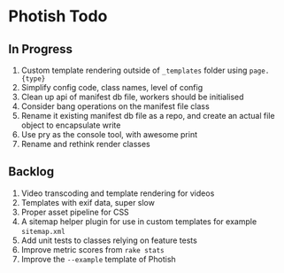 # Photish Todo

## In Progress

1. Custom template rendering outside of `_templates` folder using `page.{type}`
1. Simplify config code, class names, level of config
1. Clean up api of manifest db file, workers should be initialised
1. Consider bang operations on the manifest file class
1. Rename it existing manifest db file as a repo, and create an actual file object to encapsulate write
1. Use pry as the console tool, with awesome print
1. Rename and rethink render classes

## Backlog

1. Video transcoding and template rendering for videos
1. Templates with exif data, super slow
1. Proper asset pipeline for CSS
1. A sitemap helper plugin for use in custom templates for example
   `sitemap.xml`
1. Add unit tests to classes relying on feature tests
1. Improve metric scores from `rake stats`
1. Improve the `--example` template of Photish
